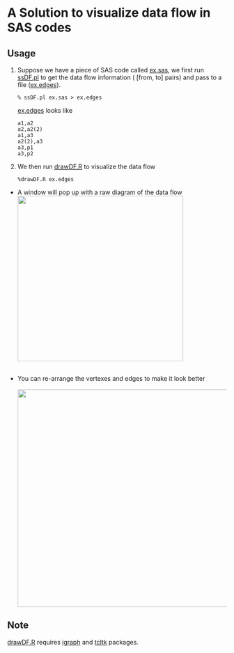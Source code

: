 # A Solution to visualize data flow in SAS codes

## Usage 
1. Suppose we have a piece of SAS code called [ex.sas](doc/ex.sas), we first run [ssDF.pl](ssDF.pl) to get the data flow information ( [from, to] pairs) and pass to a file ([ex.edges](doc/ex.edges)).
  
   ```
   % ssDF.pl ex.sas > ex.edges
   ```
  
   [ex.edges](doc/ex.edges) looks like
  
   ```
   a1,a2
   a2,a2(2)
   a1,a3
   a2(2),a3
   a3,p1
   a3,p2
   ```
2. We then run [drawDF.R](drawDF.R) to visualize the data flow
   
   ```%drawDF.R ex.edges```
  * A window will pop up with a raw diagram of the data flow<br><img src=doc/raw.png width="380"><br><br>

  * You can re-arrange the vertexes and edges to make it look better<br><br><img src=doc/after.png width="500">
  
## Note
[drawDF.R](drawDF.R) requires [igraph](http://igraph.org/r/) and [tcltk](https://cran.r-project.org/web/packages/tcltk2/index.html) packages.


